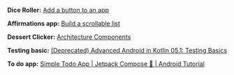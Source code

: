 **Dice Roller:** [Add a button to an app](https://developer.android.com/courses/pathways/android-basics-compose-unit-2-pathway-2)

**Affirmations app:** [Build a scrollable list](https://developer.android.com/courses/pathways/android-basics-compose-unit-3-pathway-2#codelab-https://developer.android.com/codelabs/basic-android-kotlin-compose-training-add-scrollable-list)

**Dessert Clicker:** [Architecture Components](https://developer.android.com/courses/pathways/android-basics-compose-unit-4-pathway-1#codelab-https://developer.android.com/codelabs/basic-android-kotlin-compose-practice-viewmodel)

**Testing basic:** [(Deprecated) Advanced Android in Kotlin 05.1: Testing Basics](https://developer.android.com/codelabs/advanced-android-kotlin-training-testing-basics#2)

**To do app:** [Simple Todo App | Jetpack Compose 🚀 | Android Tutorial](https://www.youtube.com/watch?v=P3xQdINdrWY)
    